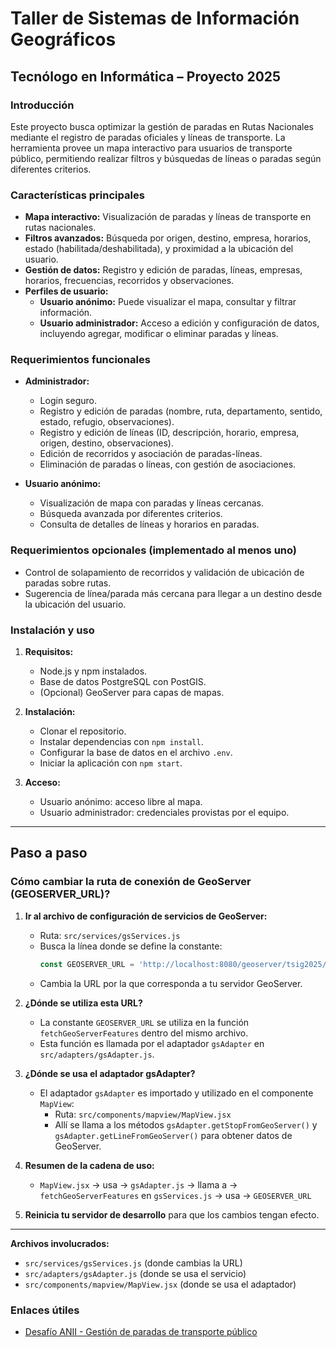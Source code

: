 
# Taller de Sistemas de Información Geográficos  
## Tecnólogo en Informática – Proyecto 2025

### Introducción

Este proyecto busca optimizar la gestión de paradas en Rutas Nacionales mediante el registro de paradas oficiales y líneas de transporte. La herramienta provee un mapa interactivo para usuarios de transporte público, permitiendo realizar filtros y búsquedas de líneas o paradas según diferentes criterios.

### Características principales

- **Mapa interactivo:** Visualización de paradas y líneas de transporte en rutas nacionales.
- **Filtros avanzados:** Búsqueda por origen, destino, empresa, horarios, estado (habilitada/deshabilitada), y proximidad a la ubicación del usuario.
- **Gestión de datos:** Registro y edición de paradas, líneas, empresas, horarios, frecuencias, recorridos y observaciones.
- **Perfiles de usuario:**  
  - **Usuario anónimo:** Puede visualizar el mapa, consultar y filtrar información.  
  - **Usuario administrador:** Acceso a edición y configuración de datos, incluyendo agregar, modificar o eliminar paradas y líneas.

### Requerimientos funcionales

- **Administrador:**  
  - Login seguro.  
  - Registro y edición de paradas (nombre, ruta, departamento, sentido, estado, refugio, observaciones).  
  - Registro y edición de líneas (ID, descripción, horario, empresa, origen, destino, observaciones).  
  - Edición de recorridos y asociación de paradas-líneas.  
  - Eliminación de paradas o líneas, con gestión de asociaciones.

- **Usuario anónimo:**  
  - Visualización de mapa con paradas y líneas cercanas.  
  - Búsqueda avanzada por diferentes criterios.  
  - Consulta de detalles de líneas y horarios en paradas.

### Requerimientos opcionales (implementado al menos uno)

- Control de solapamiento de recorridos y validación de ubicación de paradas sobre rutas.
- Sugerencia de línea/parada más cercana para llegar a un destino desde la ubicación del usuario.

### Instalación y uso

1. **Requisitos:**  
   - Node.js y npm instalados.
   - Base de datos PostgreSQL con PostGIS.
   - (Opcional) GeoServer para capas de mapas.

2. **Instalación:**  
   - Clonar el repositorio.  
   - Instalar dependencias con `npm install`.  
   - Configurar la base de datos en el archivo `.env`.  
   - Iniciar la aplicación con `npm start`.

3. **Acceso:**  
   - Usuario anónimo: acceso libre al mapa.  
   - Usuario administrador: credenciales provistas por el equipo.
  

---
## Paso a paso 

### Cómo cambiar la ruta de conexión de GeoServer (GEOSERVER_URL)?

1. **Ir al archivo de configuración de servicios de GeoServer:**
   - Ruta: `src/services/gsServices.js`
   - Busca la línea donde se define la constante:
     ```js
     const GEOSERVER_URL = 'http://localhost:8080/geoserver/tsig2025/wms';
     ```
   - Cambia la URL por la que corresponda a tu servidor GeoServer.

2. **¿Dónde se utiliza esta URL?**
   - La constante `GEOSERVER_URL` se utiliza en la función `fetchGeoServerFeatures` dentro del mismo archivo.
   - Esta función es llamada por el adaptador `gsAdapter` en `src/adapters/gsAdapter.js`.

3. **¿Dónde se usa el adaptador gsAdapter?**
   - El adaptador `gsAdapter` es importado y utilizado en el componente `MapView`:
     - Ruta: `src/components/mapview/MapView.jsx`
     - Allí se llama a los métodos `gsAdapter.getStopFromGeoServer()` y `gsAdapter.getLineFromGeoServer()` para obtener datos de GeoServer.

4. **Resumen de la cadena de uso:**
   - `MapView.jsx` → usa → `gsAdapter.js` → llama a → `fetchGeoServerFeatures` en `gsServices.js` → usa → `GEOSERVER_URL`

5. **Reinicia tu servidor de desarrollo** para que los cambios tengan efecto.

---

**Archivos involucrados:**
- `src/services/gsServices.js` (donde cambias la URL)
- `src/adapters/gsAdapter.js` (donde se usa el servicio)
- `src/components/mapview/MapView.jsx` (donde se usa el adaptador)


### Enlaces útiles

- [Desafío ANII - Gestión de paradas de transporte público](https://anii.org.uy/apoyos/innovacion/407/desafio-gestion-de-paradas-de-transporte-publico-en-rutas-nacionales/)





